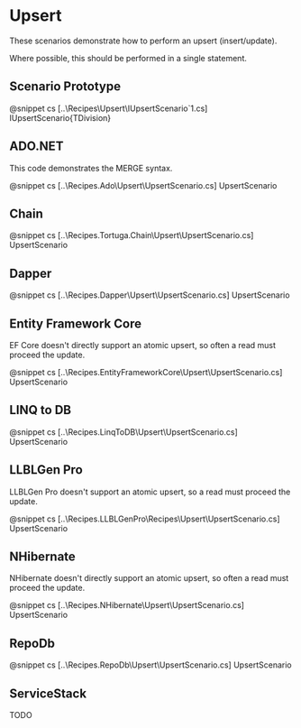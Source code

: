 ﻿# Upsert

These scenarios demonstrate how to perform an upsert (insert/update).

Where possible, this should be performed in a single statement.

## Scenario Prototype

@snippet cs [..\Recipes\Upsert\IUpsertScenario`1.cs] IUpsertScenario{TDivision}

## ADO.NET

This code demonstrates the MERGE syntax.

@snippet cs [..\Recipes.Ado\Upsert\UpsertScenario.cs] UpsertScenario

## Chain

@snippet cs [..\Recipes.Tortuga.Chain\Upsert\UpsertScenario.cs] UpsertScenario

## Dapper

@snippet cs [..\Recipes.Dapper\Upsert\UpsertScenario.cs] UpsertScenario

## Entity Framework Core

EF Core doesn't directly support an atomic upsert, so often a read must proceed the update.

@snippet cs [..\Recipes.EntityFrameworkCore\Upsert\UpsertScenario.cs] UpsertScenario

## LINQ to DB

@snippet cs [..\Recipes.LinqToDB\Upsert\UpsertScenario.cs] UpsertScenario

## LLBLGen Pro 

LLBLGen Pro doesn't support an atomic upsert, so a read must proceed the update.

@snippet cs [..\Recipes.LLBLGenPro\Recipes\Upsert\UpsertScenario.cs] UpsertScenario

## NHibernate

NHibernate doesn't directly support an atomic upsert, so often a read must proceed the update.

@snippet cs [..\Recipes.NHibernate\Upsert\UpsertScenario.cs] UpsertScenario

## RepoDb

@snippet cs [..\Recipes.RepoDb\Upsert\UpsertScenario.cs] UpsertScenario

## ServiceStack

TODO
